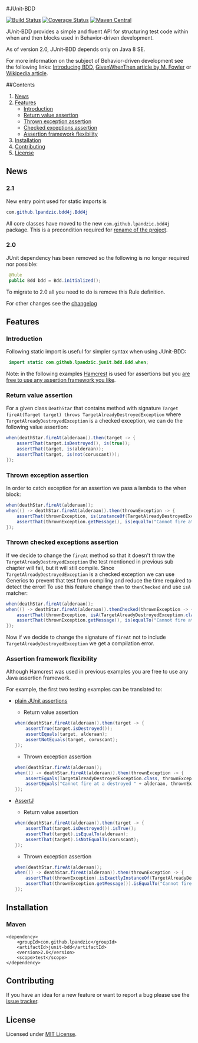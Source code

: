#JUnit-BDD

[![Build Status](https://travis-ci.org/lpandzic/junit-bdd.svg?branch=master)](https://travis-ci.org/lpandzic/junit-bdd)
[![Coverage Status](https://img.shields.io/coveralls/lpandzic/junit-bdd.svg)](https://coveralls.io/r/lpandzic/junit-bdd?branch=coverage)
[![Maven Central](https://maven-badges.herokuapp.com/maven-central/com.github.lpandzic/junit-bdd/badge.svg)](https://maven-badges.herokuapp.com/maven-central/com.github.lpandzic/junit-bdd)

JUnit-BDD provides a simple and fluent API for structuring test code within when and then blocks used in Behavior-driven development.

As of version 2.0, JUnit-BDD depends only on Java 8 SE.

For more information on the subject of  Behavior-driven development see the following links: [Introducing BDD][1], [GivenWhenThen article by M. Fowler][2] or [Wikipedia article][3].

##Contents

1. [News](#News)
2. [Features](#Features)
    * [Introduction](#Introduction)
    * [Return value assertion](#ReturnValueAssertion)
    * [Thrown exception assertion](#ThrownExceptionsAssertion)
    * [Checked exceptions assertion](#ThrownCheckedExceptionsAssertion)
    * [Assertion framework flexibility](#AssertionFrameworkFlexibility)
3. [Installation](#Installation)
4. [Contributing](#Contributing)
5. [License](#License)

## <a name="News"></a> News

### 2.1

New entry point used for static imports is

```java
com.github.lpandzic.bdd4j.Bdd4j
```

All core classes have moved to the new  `com.github.lpandzic.bdd4j` package.
This is a precondition required for [rename of the project](https://github.com/lpandzic/junit-bdd/issues/13).

### 2.0

JUnit dependency has been removed so the following is no longer required nor possible:

```java
 @Rule
 public Bdd bdd = Bdd.initialized();
```
To migrate to 2.0 all you need to do is remove this Rule definition.

For other changes see the [changelog][4]

## <a name="Features"></a> Features

### <a name="Introduction"></a>Introduction

Following static import is useful for simpler syntax when using JUnit-BDD:

```java
 import static com.github.lpandzic.junit.bdd.Bdd.when;
```

Note: in the following examples [Hamcrest][5] is used for assertions but you [are free to use any assertion framework you like](#AssertionFrameworkFlexibility).

### <a name="ReturnValueAssertion"></a>Return value assertion

For a given class `DeathStar` that contains method with signature `Target fireAt(Target target) throws TargetAlreadyDestroyedException` where `TargetAlreadyDestroyedException` is a checked exception, we can do the following value assertion:

```java
when(deathStar.fireAt(alderaan)).then(target -> {
    assertThat(target.isDestroyed(), is(true));
    assertThat(target, is(alderaan));
    assertThat(target, is(not(coruscant)));
});
```

### <a name="ThrownExceptionsAssertion"></a>Thrown exception assertion

In order to catch exception for an assertion we pass a lambda to the when block:

```java
when(deathStar.fireAt(alderaan));
when(() -> deathStar.fireAt(alderaan)).then(thrownException -> {
    assertThat(thrownException, is(instanceOf(TargetAlreadyDestroyedException.class)));
    assertThat(thrownException.getMessage(), is(equalTo("Cannot fire at a destroyed " + alderaan)));
});
```

### <a name="ThrownCheckedExceptionsAssertion"></a>Thrown checked exceptions assertion

If we decide to change the `fireAt` method so that it doesn't throw the `TargetAlreadyDestroyedException` the test mentioned in previous sub chapter will fail, but it will still compile. Since `TargetAlreadyDestroyedException` is a checked exception we can use Generics to prevent that test from compiling and reduce the time required to detect the error!
To use this feature change `then` to `thenChecked` and use `isA` matcher:

```java
when(deathStar.fireAt(alderaan));
when(() -> deathStar.fireAt(alderaan)).thenChecked(thrownException -> {
    assertThat(thrownException, isA(TargetAlreadyDestroyedException.class));
    assertThat(thrownException.getMessage(), is(equalTo("Cannot fire at a destroyed " + alderaan)));
});
```

Now if we decide to change the signature of `fireAt` not to include `TargetAlreadyDestroyedException` we get a compilation error.

### <a name="AssertionFrameworkFlexibility"></a>Assertion framework flexibility

Although Hamcrest was used in previous examples you are free to use any Java assertion framework.

For example, the first two testing examples can be translated to:

* [plain JUnit assertions][6]

    - Return value assertion
    ```java
    when(deathStar.fireAt(alderaan)).then(target -> {
        assertTrue(target.isDestroyed());
        assertEquals(target, alderaan);
        assertNotEquals(target, coruscant);
    });
    ```
    - Thrown exception assertion
    ```java
    when(deathStar.fireAt(alderaan));
    when(() -> deathStar.fireAt(alderaan)).then(thrownException -> {
        assertEquals(TargetAlreadyDestroyedException.class, thrownException.getClass());
        assertEquals("Cannot fire at a destroyed " + alderaan, thrownException.getMessage());
    });
    ```

* [AssertJ][7]

    - Return value assertion
    ```java
    when(deathStar.fireAt(alderaan)).then(target -> {
        assertThat(target.isDestroyed()).isTrue();
        assertThat(target).isEqualTo(alderaan);
        assertThat(target).isNotEqualTo(coruscant);
    });
    ```

    - Thrown exception assertion
    ```java
    when(deathStar.fireAt(alderaan));
    when(() -> deathStar.fireAt(alderaan)).then(thrownException -> {
        assertThat(thrownException).isExactlyInstanceOf(TargetAlreadyDestroyedException.class);
        assertThat(thrownException.getMessage()).isEqualTo("Cannot fire at a destroyed " + alderaan);
    });
    ```

## <a name="Installation"></a> Installation

### Maven

```
<dependency>
    <groupId>com.github.lpandzic</groupId>
	<artifactId>junit-bdd</artifactId>
	<version>2.0</version>
	<scope>test</scope>
</dependency>
```

## <a name="Contributing"></a> Contributing

If you have an idea for a new feature or want to report a bug please use the [issue tracker][9].

## <a name="License"></a> License

Licensed under [MIT License][8].

[1]: http://dannorth.net/introducing-bdd/
[2]: http://martinfowler.com/bliki/GivenWhenThen.html
[3]: http://en.wikipedia.org/wiki/Behavior-driven_development
[4]: http://github.com/lpandzic/junit-bdd/blob/master/CHANGELOG.md
[5]: http://github.com/hamcrest/JavaHamcrest
[6]: http://github.com/junit-team/junit/wiki/Assertions
[7]: http://joel-costigliola.github.io/assertj/index.html
[8]: http://github.com/lpandzic/junit-bdd/blob/master/LICENSE
[9]: http://github.com/lpandzic/junit-bdd/issues?state=open